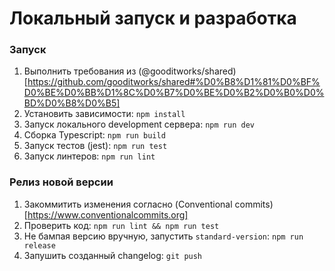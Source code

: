 # Локальный запуск и разработка

### Запуск
1. Выполнить требования из (@gooditworks/shared)[https://github.com/gooditworks/shared#%D0%B8%D1%81%D0%BF%D0%BE%D0%BB%D1%8C%D0%B7%D0%BE%D0%B2%D0%B0%D0%BD%D0%B8%D0%B5]
2. Установить зависимости: `npm install`
3. Запуск локального development сервера: `npm run dev`
4. Сборка Typescript: `npm run build`
5. Запуск тестов (jest): `npm run test`
6. Запуск линтеров: `npm run lint`

### Релиз новой версии
1. Закоммитить изменения согласно (Conventional commits)[https://www.conventionalcommits.org]
2. Проверить код: `npm run lint && npm run test`
3. Не бампая версию вручную, запустить `standard-version`: `npm run release`
4. Запушить созданный changelog: `git push`
